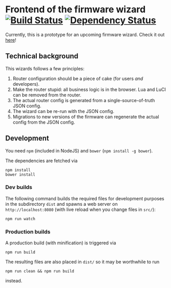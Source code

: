 # Frontend of the firmware wizard [![Build Status](https://travis-ci.org/freifunk-berlin/firmware-wizard-frontend.svg?branch=master)](https://travis-ci.org/freifunk-berlin/firmware-wizard-frontend) [![Dependency Status](https://gemnasium.com/freifunk-berlin/firmware-wizard-frontend.svg)](https://gemnasium.com/freifunk-berlin/firmware-wizard-frontend)

Currently, this is a prototype for an upcoming firmware wizard. Check it out [here](https://freifunk-berlin.github.io/firmware-wizard-frontend/)!

## Technical background
This wizards follows a few principles:

1. Router configuration should be a piece of cake (for users *and* developers).
2. Make the router stupid: all business logic is in the browser. Lua and LuCI can be removed from the router.
3. The actual router config is generated from a single-source-of-truth JSON config.
4. The wizard can be re-run with the JSON config.
5. Migrations to new versions of the firmware can regenerate the actual config from the JSON config.

## Development
You need `npm` (included in NodeJS) and `bower` (`npm install -g bower`).

The dependencies are fetched via
```
npm install
bower install
```

### Dev builds

The following command builds the required files for development purposes
in the subdirectory `dist` and spawns a web server on `http://localhost:8080`
(with live reload when you change files in `src/`):
```
npm run watch
```

### Production builds

A production build (with minification) is triggered via
```
npm run build
```
The resulting files are also placed in `dist/` so it may be worthwhile to run
```
npm run clean && npm run build
```
instead.
